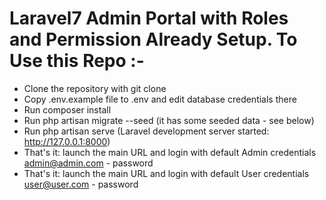 # Laravel7 Admin Portal with Roles and Permission Already Setup. To Use this Repo :-

* Clone the repository with git clone
* Copy .env.example file to .env and edit database credentials there
* Run composer install
* Run php artisan migrate --seed (it has some seeded data - see below)
* Run php artisan serve (Laravel development server started: http://127.0.0.1:8000) 
* That's it: launch the main URL and login with default Admin credentials admin@admin.com - password
* That's it: launch the main URL and login with default User credentials user@user.com - password

